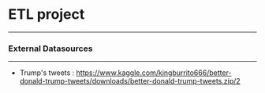 # ETL project
____

### External Datasources
____
+ Trump's tweets : https://www.kaggle.com/kingburrito666/better-donald-trump-tweets/downloads/better-donald-trump-tweets.zip/2